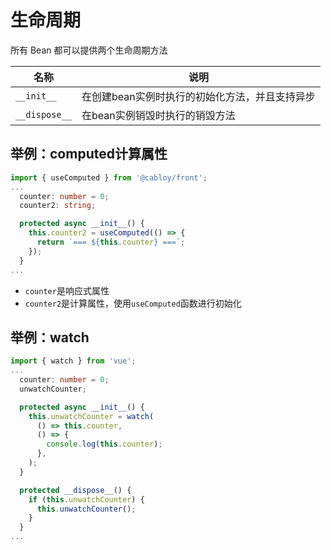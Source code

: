 # 生命周期

所有 Bean 都可以提供两个生命周期方法

| 名称          | 说明                                           |
| ------------- | ---------------------------------------------- |
| `__init__`    | 在创建bean实例时执行的初始化方法，并且支持异步 |
| `__dispose__` | 在bean实例销毁时执行的销毁方法                 |

## 举例：computed计算属性

```typescript
import { useComputed } from '@cabloy/front';
...
  counter: number = 0;
  counter2: string;

  protected async __init__() {
    this.counter2 = useComputed(() => {
      return `=== ${this.counter} ===`;
    });
  }
...
```

- `counter`是响应式属性
- `counter2`是计算属性，使用`useComputed`函数进行初始化

## 举例：watch

```typescript
import { watch } from 'vue';
...
  counter: number = 0;
  unwatchCounter;

  protected async __init__() {
    this.unwatchCounter = watch(
      () => this.counter,
      () => {
        console.log(this.counter);
      },
    );
  }

  protected __dispose__() {
    if (this.unwatchCounter) {
      this.unwatchCounter();
    }
  }
...
```
